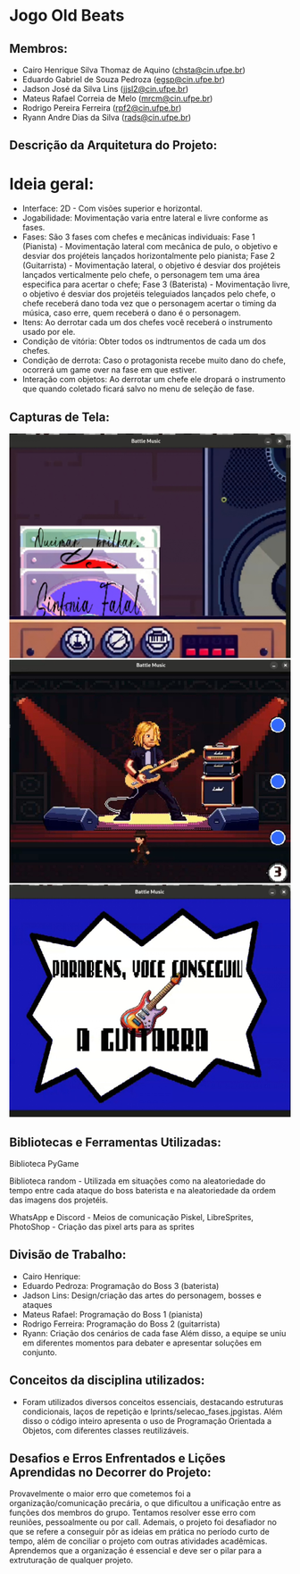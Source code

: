 # Jogo Old Beats
## Membros:
- Cairo Henrique Silva Thomaz de Aquino (chsta@cin.ufpe.br)
- Eduardo Gabriel de Souza Pedroza (egsp@cin.ufpe.br)
- Jadson José da Silva Lins (jjsl2@cin.ufpe.br)
- Mateus Rafael Correia de Melo (mrcm@cin.ufpe.br)
- Rodrigo Pereira Ferreira (rpf2@cin.ufpe.br)
- Ryann Andre Dias da Silva (rads@cin.ufpe.br)

## Descrição da Arquitetura do Projeto:
# Ideia geral:
- Interface: 2D - Com visões superior e horizontal.
- Jogabilidade: Movimentação varia entre lateral e livre conforme as fases.
- Fases: São 3 fases com chefes e mecânicas individuais:
Fase 1 (Pianista) - Movimentação lateral com mecânica de pulo, o objetivo e desviar dos projéteis lançados horizontalmente pelo pianista;
Fase 2 (Guitarrista) - Movimentação lateral, o objetivo é desviar dos projéteis lançados verticalmente pelo chefe, o personagem tem uma área especifica para acertar o chefe;
Fase 3 (Baterista) - Movimentação livre, o objetivo é desviar dos projetéis teleguiados lançados pelo chefe, o chefe receberá dano toda vez que o personagem acertar o timing da música, caso erre, quem receberá o dano é o personagem.
- Itens: Ao derrotar cada um dos chefes você receberá o instrumento usado por ele.
- Condição de vitória: Obter todos os indtrumentos de cada um dos chefes.
- Condição de derrota: Caso o protagonista recebe muito dano do chefe, ocorrerá um game over na fase em que estiver.
- Interação com objetos:
Ao derrotar um chefe ele dropará o instrumento que quando coletado ficará salvo no menu de seleção de fase.


## Capturas de Tela:
![Imagem 1](prints/selecao_fases.jpg) 
![Imagem 2](prints/fase_kurt.jpg)
![Imagem 3](prints/tela_guitarra.jpg)



## Bibliotecas e Ferramentas Utilizadas:
Biblioteca PyGame

Biblioteca random - Utilizada em situações como na aleatoriedade do tempo entre cada ataque do boss baterista e na aleatoriedade da ordem das imagens dos projetéis.

WhatsApp e Discord - Meios de comunicação
Piskel, LibreSprites, PhotoShop - Criação das pixel arts para as sprites


## Divisão de Trabalho:
- Cairo Henrique:
- Eduardo Pedroza: Programação do Boss 3 (baterista)
- Jadson Lins: Design/criação das artes do personagem, bosses e ataques
- Mateus Rafael: Programação do Boss 1 (pianista)
- Rodrigo Ferreira: Programação do Boss 2 (guitarrista)
- Ryann: Criação dos cenários de cada fase
Além disso, a equipe se uniu em diferentes momentos para debater e apresentar soluções em conjunto.

## Conceitos da disciplina utilizados:
- Foram utilizados diversos conceitos essenciais, destacando estruturas condicionais, laços de repetição e lprints/selecao_fases.jpgistas. Além disso o código inteiro apresenta o uso de Programação Orientada a Objetos, com diferentes classes reutilizáveis.

## Desafios e Erros Enfrentados e Lições Aprendidas no Decorrer do Projeto:
Provavelmente o maior erro que cometemos foi a organização/comunicação precária, o que dificultou a unificação entre as funções dos membros do grupo. Tentamos resolver esse erro com reuniões, pessoalmente ou por call.
Ademais, o projeto foi desafiador no que se refere a conseguir pôr as ideias em prática no período curto de tempo, além de conciliar o projeto com outras atividades acadêmicas.
Aprendemos que a organização é essencial e deve ser o pilar para a extruturação de qualquer projeto.
